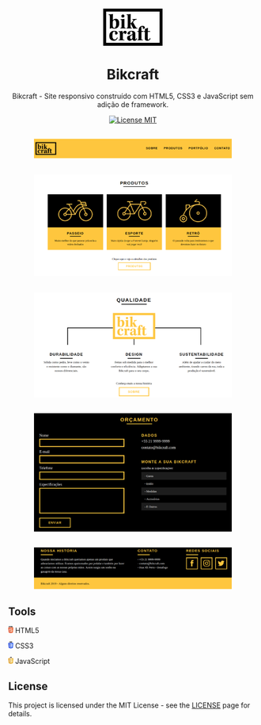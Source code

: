 <h1 align="center">
  <br>
    <img src="./img/bikcraft.svg" alt="Bikcraft" width="120">
  <br>
  <br>
  Bikcraft
</h1>

<p align="center">Bikcraft - Site responsivo construído com HTML5, CSS3 e JavaScript sem adição de framework. </p>

<p align="center">
  <a href="https://opensource.org/licenses/MIT">
    <img src="https://img.shields.io/badge/License-MIT-blue.svg" alt="License MIT">
  </a>
</p>


## 
   <p align="center"><img src="./files-readme/image1.png" alt="Bikcraft Menu" width="400"> </p>

## 
  <p align="center"><img src="./files-readme/image2.png" alt="Bikcraft Produtos" width="400"></p> 

## 
  <p align="center"><img src="./files-readme/image3.png" alt="Bikcraft Qualidade" width="400"></p> 
  
## 
  <p align="center"><img src="./files-readme/image4.png" alt="Bikcraft Formulário" width="400"></p>

## 
  <p align="center"><img src="./files-readme/image5.png" alt="Bikcraft Footer" width="400"></p>

## Tools

  <img src="./files-readme/html5.png" alt="Icon HTML5" width="10"> HTML5 
<br>

   <img src="./files-readme/css3.png" alt="Icon CSS3" width="10"> CSS3
<br>

  <img src="./files-readme/js.png" alt="Icon JavaScript" width="10"> JavaScript
<br>


## License

This project is licensed under the MIT License - see the [LICENSE](https://opensource.org/licenses/MIT) page for details.


